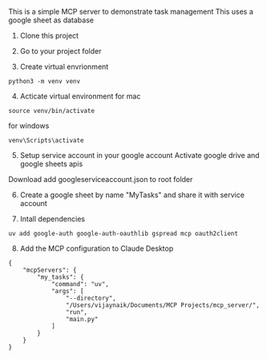 This is a simple MCP server to demonstrate task management
This uses a google sheet as database

1. Clone this project

2. Go to your project folder

3. Create virtual envrionment
```
python3 -m venv venv
```

4. Acticate virtual environment for mac
```
source venv/bin/activate 
```

for windows
```
venv\Scripts\activate
```

5. Setup service account in your google account
Activate google drive and google sheets apis

Download add googleserviceaccount.json to root folder

6. Create a google sheet by name "MyTasks" and share it with service account

7. Intall dependencies

```
uv add google-auth google-auth-oauthlib gspread mcp oauth2client
```

8. Add the MCP configuration to Claude Desktop
```
{
    "mcpServers": {
        "my_tasks": {
            "command": "uv",
            "args": [
                "--directory",
                "/Users/vijaynaik/Documents/MCP Projects/mcp_server/",
                "run",
                "main.py"
            ]
        }
    }
}
```